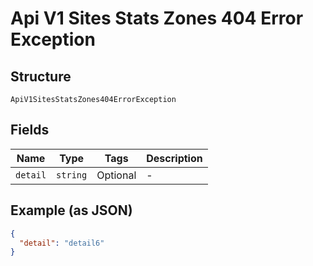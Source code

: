 
# Api V1 Sites Stats Zones 404 Error Exception

## Structure

`ApiV1SitesStatsZones404ErrorException`

## Fields

| Name | Type | Tags | Description |
|  --- | --- | --- | --- |
| `detail` | `string` | Optional | - |

## Example (as JSON)

```json
{
  "detail": "detail6"
}
```

